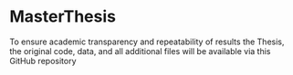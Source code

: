 # MasterThesis
To ensure academic transparency and repeatability of results the Thesis, the original code, data, and all additional files will be available via this GitHub repository
